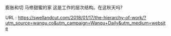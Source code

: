 膨胀和切 
 马修甜蜜的家 
 这是工作的层次结构。在这秋天吗? 
  
   
  URL : https://swellandcut.com/2018/01/17/the-hierarchy-of-work/?utm_source=wanqu.co&utm_campaign=Wanqu+Daily&utm_medium=website